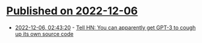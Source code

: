 # [Published on 2022-12-06](index.md)

* [2022-12-06, 02:43:20](https://news.ycombinator.com/item?id=33875231) - [Tell HN: You can apparently get GPT-3 to cough up its own source code](https://news.ycombinator.com/item?id=33875231)
